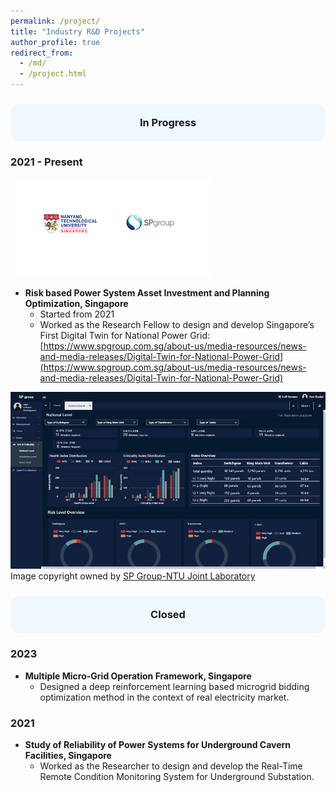 ```yaml
---
permalink: /project/
title: "Industry R&D Projects"
author_profile: true
redirect_from: 
  - /md/
  - /project.html
---
```

<h3 style="background-color:#f0f8ff; padding:20px; border-radius:15px; text-align:center;">
In Progress
</h3>

### 2021 - Present

![sponsor](./spnl.png)

* **Risk based Power System Asset Investment and Planning Optimization, Singapore**
  * Started from 2021
  * Worked as the Research Fellow to design and develop Singapore’s First Digital Twin for National Power Grid: [https://www.spgroup.com.sg/about-us/media-resources/news-and-media-releases/Digital-Twin-for-National-Power-Grid](https://www.spgroup.com.sg/about-us/media-resources/news-and-media-releases/Digital-Twin-for-National-Power-Grid)

![sp](./sp.jpg)
Image copyright owned by [SP Group-NTU Joint Laboratory](https://www.ntu.edu.sg/spgroup-ntu)


<h3 style="background-color:#f0f8ff; padding:20px; border-radius:15px; text-align:center;">
Closed
</h3>

### 2023

* **Multiple Micro-Grid Operation Framework, Singapore**
  * Designed a deep reinforcement learning based microgrid bidding optimization method in the context of real electricity market.

### 2021

* **Study of Reliability of Power Systems for Underground Cavern Facilities, Singapore**
  * Worked as the Researcher to design and develop the Real-Time Remote Condition Monitoring System for Underground Substation.

